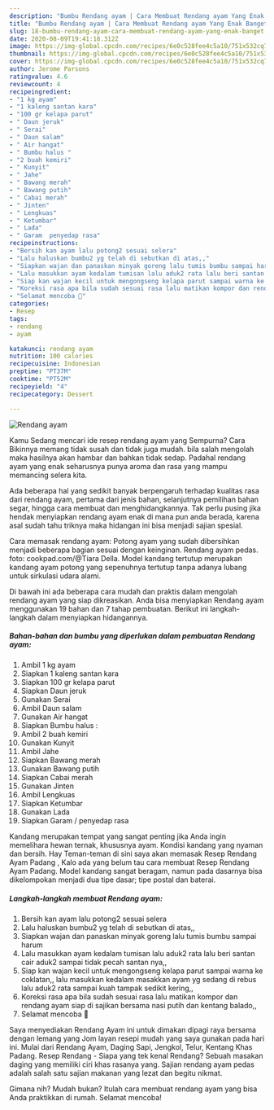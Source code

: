 ```yaml
---
description: "Bumbu Rendang ayam | Cara Membuat Rendang ayam Yang Enak Banget"
title: "Bumbu Rendang ayam | Cara Membuat Rendang ayam Yang Enak Banget"
slug: 18-bumbu-rendang-ayam-cara-membuat-rendang-ayam-yang-enak-banget
date: 2020-08-09T19:41:18.312Z
image: https://img-global.cpcdn.com/recipes/6e0c528fee4c5a10/751x532cq70/rendang-ayam-foto-resep-utama.jpg
thumbnail: https://img-global.cpcdn.com/recipes/6e0c528fee4c5a10/751x532cq70/rendang-ayam-foto-resep-utama.jpg
cover: https://img-global.cpcdn.com/recipes/6e0c528fee4c5a10/751x532cq70/rendang-ayam-foto-resep-utama.jpg
author: Jerome Parsons
ratingvalue: 4.6
reviewcount: 4
recipeingredient:
- "1 kg ayam"
- "1 kaleng santan kara"
- "100 gr kelapa parut"
- " Daun jeruk"
- " Serai"
- " Daun salam"
- " Air hangat"
- " Bumbu halus "
- "2 buah kemiri"
- " Kunyit"
- " Jahe"
- " Bawang merah"
- " Bawang putih"
- " Cabai merah"
- " Jinten"
- " Lengkuas"
- " Ketumbar"
- " Lada"
- " Garam  penyedap rasa"
recipeinstructions:
- "Bersih kan ayam lalu potong2 sesuai selera"
- "Lalu haluskan bumbu2 yg telah di sebutkan di atas,,"
- "Siapkan wajan dan panaskan minyak goreng lalu tumis bumbu sampai harum"
- "Lalu masukkan ayam kedalam tumisan lalu aduk2 rata lalu beri santan cair aduk2 sampai tidak pecah santan nya,,"
- "Siap kan wajan kecil untuk mengongseng kelapa parut sampai warna ke coklatan,, lalu masukkan kedalam masakkan ayam yg sedang di rebus lalu aduk2 rata sampai kuah tampak sedikit kering,,"
- "Koreksi rasa apa bila sudah sesuai rasa lalu matikan kompor dan rendang ayam siap di sajikan bersama nasi putih dan kentang balado,,"
- "Selamat mencoba 🙂"
categories:
- Resep
tags:
- rendang
- ayam

katakunci: rendang ayam 
nutrition: 100 calories
recipecuisine: Indonesian
preptime: "PT37M"
cooktime: "PT52M"
recipeyield: "4"
recipecategory: Dessert

---
```



![Rendang ayam](https://img-global.cpcdn.com/recipes/6e0c528fee4c5a10/751x532cq70/rendang-ayam-foto-resep-utama.jpg)

Kamu Sedang mencari ide resep rendang ayam yang Sempurna? Cara Bikinnya memang tidak susah dan tidak juga mudah. bila salah mengolah maka hasilnya akan hambar dan bahkan tidak sedap. Padahal rendang ayam yang enak seharusnya punya aroma dan rasa yang mampu memancing selera kita.

Ada beberapa hal yang sedikit banyak berpengaruh terhadap kualitas rasa dari rendang ayam, pertama dari jenis bahan, selanjutnya pemilihan bahan segar, hingga cara membuat dan menghidangkannya. Tak perlu pusing jika hendak menyiapkan rendang ayam enak di mana pun anda berada, karena asal sudah tahu triknya maka hidangan ini bisa menjadi sajian spesial.

Cara memasak rendang ayam: Potong ayam yang sudah dibersihkan menjadi beberapa bagian sesuai dengan keinginan. Rendang ayam pedas. foto: cookpad.com/@Tiara Della. Model kandang tertutup merupakan kandang ayam potong yang sepenuhnya tertutup tanpa adanya lubang untuk sirkulasi udara alami.


Di bawah ini ada beberapa cara mudah dan praktis dalam mengolah rendang ayam yang siap dikreasikan. Anda bisa menyiapkan Rendang ayam menggunakan 19 bahan dan 7 tahap pembuatan. Berikut ini langkah-langkah dalam menyiapkan hidangannya.

<!--inarticleads1-->

##### Bahan-bahan dan bumbu yang diperlukan dalam pembuatan Rendang ayam:

1. Ambil 1 kg ayam
1. Siapkan 1 kaleng santan kara
1. Siapkan 100 gr kelapa parut
1. Siapkan  Daun jeruk
1. Gunakan  Serai
1. Ambil  Daun salam
1. Gunakan  Air hangat
1. Siapkan  Bumbu halus :
1. Ambil 2 buah kemiri
1. Gunakan  Kunyit
1. Ambil  Jahe
1. Siapkan  Bawang merah
1. Gunakan  Bawang putih
1. Siapkan  Cabai merah
1. Gunakan  Jinten
1. Ambil  Lengkuas
1. Siapkan  Ketumbar
1. Gunakan  Lada
1. Siapkan  Garam / penyedap rasa


Kandang merupakan tempat yang sangat penting jika Anda ingin memelihara hewan ternak, khususnya ayam. Kondisi kandang yang nyaman dan bersih. Hay Teman-teman di sini saya akan memasak Resep Rendang Ayam Padang , Kalo ada yang belum tau cara membuat Resep Rendang Ayam Padang. Model kandang sangat beragam, namun pada dasarnya bisa dikelompokan menjadi dua tipe dasar; tipe postal dan baterai. 

<!--inarticleads2-->

##### Langkah-langkah membuat Rendang ayam:

1. Bersih kan ayam lalu potong2 sesuai selera
1. Lalu haluskan bumbu2 yg telah di sebutkan di atas,,
1. Siapkan wajan dan panaskan minyak goreng lalu tumis bumbu sampai harum
1. Lalu masukkan ayam kedalam tumisan lalu aduk2 rata lalu beri santan cair aduk2 sampai tidak pecah santan nya,,
1. Siap kan wajan kecil untuk mengongseng kelapa parut sampai warna ke coklatan,, lalu masukkan kedalam masakkan ayam yg sedang di rebus lalu aduk2 rata sampai kuah tampak sedikit kering,,
1. Koreksi rasa apa bila sudah sesuai rasa lalu matikan kompor dan rendang ayam siap di sajikan bersama nasi putih dan kentang balado,,
1. Selamat mencoba 🙂


Saya menyediakan Rendang Ayam ini untuk dimakan dipagi raya bersama dengan lemang yang Jom layan resepi mudah yang saya gunakan pada hari ini. Mulai dari Rendang Ayam, Daging Sapi, Jengkol, Telur, Kentang Khas Padang. Resep Rendang - Siapa yang tek kenal Rendang? Sebuah masakan daging yang memiliki ciri khas rasanya yang. Sajian rendang ayam pedas adalah salah satu sajian makanan yang lezat dan begitu nikmat. 

Gimana nih? Mudah bukan? Itulah cara membuat rendang ayam yang bisa Anda praktikkan di rumah. Selamat mencoba!
